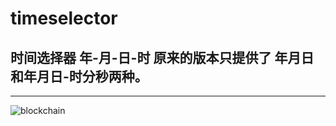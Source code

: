 # timeselector
## 时间选择器 年-月-日-时 原来的版本只提供了 年月日和年月日-时分秒两种。
---
![blockchain](https://imgchr.com/i/k67jNq "效果图")
